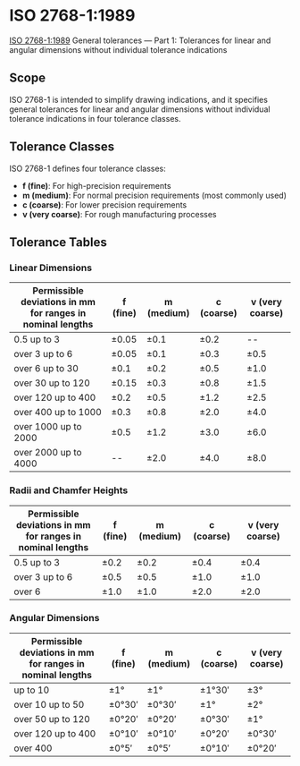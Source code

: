 # ISO 2768-1:1989

[ISO 2768-1:1989](https://www.iso.org/standard/7748.html) General tolerances — Part 1: Tolerances for linear and angular
dimensions without individual tolerance indications

## Scope

ISO 2768-1 is intended to simplify drawing indications, and it specifies general tolerances for linear and angular
dimensions without individual tolerance indications in four tolerance classes.

## Tolerance Classes

ISO 2768-1 defines four tolerance classes:

- **f (fine)**: For high-precision requirements
- **m (medium)**: For normal precision requirements (most commonly used)
- **c (coarse)**: For lower precision requirements
- **v (very coarse)**: For rough manufacturing processes

## Tolerance Tables

### Linear Dimensions

| Permissible deviations in mm for ranges in nominal lengths | f (fine) | m (medium) | c (coarse) | v (very coarse) |
|------------------------------------------------------------|----------|------------|------------|-----------------|
| 0.5 up to 3                                                | ±0.05    | ±0.1       | ±0.2       | --              |
| over 3 up to 6                                             | ±0.05    | ±0.1       | ±0.3       | ±0.5            |
| over 6 up to 30                                            | ±0.1     | ±0.2       | ±0.5       | ±1.0            |
| over 30 up to 120                                          | ±0.15    | ±0.3       | ±0.8       | ±1.5            |
| over 120 up to 400                                         | ±0.2     | ±0.5       | ±1.2       | ±2.5            |
| over 400 up to 1000                                        | ±0.3     | ±0.8       | ±2.0       | ±4.0            |
| over 1000 up to 2000                                       | ±0.5     | ±1.2       | ±3.0       | ±6.0            |
| over 2000 up to 4000                                       | --       | ±2.0       | ±4.0       | ±8.0            |

### Radii and Chamfer Heights

| Permissible deviations in mm<br>for ranges in nominal lengths | f (fine) | m (medium) | c (coarse) | v (very coarse) |
|---------------------------------------------------------------|----------|------------|------------|-----------------|
| 0.5 up to 3                                                   | ±0.2     | ±0.2       | ±0.4       | ±0.4            |
| over 3 up to 6                                                | ±0.5     | ±0.5       | ±1.0       | ±1.0            |
| over 6                                                        | ±1.0     | ±1.0       | ±2.0       | ±2.0            |

### Angular Dimensions

| Permissible deviations in mm for ranges in nominal lengths | f (fine) | m (medium) | c (coarse) | v (very coarse) |
|------------------------------------------------------------|----------|------------|------------|-----------------|
| up to 10                                                   | ±1°      | ±1°        | ±1°30′     | ±3°             |
| over 10 up to 50                                           | ±0°30′   | ±0°30′     | ±1°        | ±2°             |
| over 50 up to 120                                          | ±0°20′   | ±0°20′     | ±0°30′     | ±1°             |
| over 120 up to 400                                         | ±0°10′   | ±0°10′     | ±0°20′     | ±0°30′          |
| over 400                                                   | ±0°5′    | ±0°5′      | ±0°10′     | ±0°20′          |
